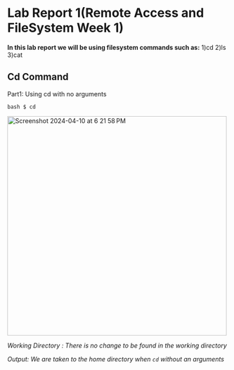 # Lab Report 1(Remote Access and FileSystem Week 1)

 **In this lab report we will be using filesystem commands such as:**
 1)cd 
2)ls 
3)cat

## Cd Command

 Part1: Using cd with no arguments

```
bash $ cd
```
 <img width="499" alt="Screenshot 2024-04-10 at 6 21 58 PM" src="https://github.com/ads2003/cse15l-lab-reports/assets/156348741/f1a20af8-de62-49c9-8cca-ccf5fcbbe821">

*Working Directory : There is no change to be found in the working directory*

*Output: We are taken to the home directory when ```cd``` without an arguments*
